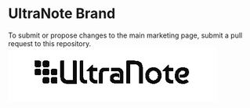# UltraNote Brand
To submit or propose changes to the main marketing page, submit a pull request to this repository.
![image](https://github.com/UltraNoteClassic/brand/blob/master/logo/wordmark/ultranote_wordmark_black.png?raw=true)
